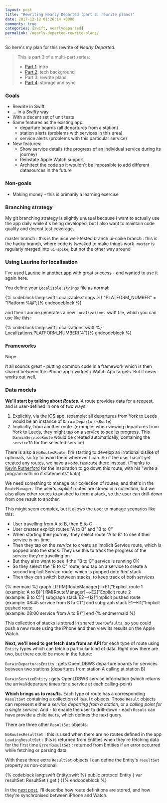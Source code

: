 ```yaml
---
layout: post
title: "Rewriting Nearly Departed (part 3: rewrite plans)"
date: 2017-12-12 01:26:14 +0000
comments: true
categories: [swift, nearlydeparted]
permalink: /nearly-departed-rewrite-plans/
---
```


So here's my plan for this rewrite of _Nearly Departed_.

<!-- more -->

> This is part 3 of a multi-part series:
>
> * [Part 1][part1]: intro
> * [Part 2][part2]: tech background
> * Part 3: rewrite plans
> * [Part 4][part4]: storage and sync

### Goals

* Rewrite in Swift
* ... in a _Swifty_ way
* With a decent set of unit tests
* Same features as the existing app:
  * departure boards (all departures from a station)
  * station alerts (problems with services in this area)
  * service alerts (problems with this particular service)
* New features:
  * Show service details (the progress of an individual service during its journey)
  * Reinstate Apple Watch support
  * Architect the code so it wouldn't be impossible to add different datasources in the future

### Non-goals

* Making money - this is primarily a learning exercise


### Branching strategy

My git branching strategy is slightly unusual because I want to actually use the app daily while it's being developed, but I also want to maintain code quality and decent test coverage.

master branch
: this is the nice well-tested branch
ui-spike branch
: this is the hacky branch, where code is tweaked to make things work. `master` is regularly merged into `ui-spike`, but not the other way around


### Using Laurine for localisation

I've used [Laurine][laurine] in [another app][tldr-pages] with great success - and wanted to use it again here.

You define your `Localizble.strings` file as normal:

{% codeblock lang:swift Localizable.strings %}
"PLATFORM_NUMBER" = "Platform %@";{% endcodeblock %}

and then Laurine generates a new `Localizations` swift file, which you can use like this:

{% codeblock lang:swift Localizations.swift %}
Localizations.PLATFORM_NUMBER("4"){% endcodeblock %}


### Frameworks

Nope.

It all sounds great - putting common code in a framework which is then shared between the iPhone app / widget / Watch App targets. But it never works out well.



### Data models

**We'll start by talking about _Routes_.** A route provides data for a request, and is user-defined in one of two ways:

1. Explicitly, via the iOS app. (example: all departures from York to Leeds would be an instance of `DarwinDeparturesRoute`)
2. Implicitly, from another route. (example: when viewing departures from York to Leeds, they might tap on a service to see its progress. This `DarwinServiceRoute` would be created automatically, containing the `serviceID` for the selected service)

There is also a `NoRoutesRoute`. I'm starting to develop an irrational dislike of optionals, so try to avoid them wherever I can. So if the user hasn't yet created any routes, we have a `NoRoutesRoute` there instead. (Thanks to [Kevin Rutherford][kevinrutherford] for the inspiration to go down this route, with his "write a program with no if statements" kata)

We need something to manage our collection of routes, and that's in the `RouteManager`. The user's _explicit_ routes are stored in a collection, but we also allow other routes to pushed to form a stack, so the user can drill-down from one result to another.

This might seem complex, but it allows the user to manage scenarios like this:

* User travelling from A to B, then B to C
* User creates explicit routes "A to B" and "B to C"
* When starting their journey, they select route "A to B" to see if their service is on-time
* Then they tap on the _service_ to create an implicit Service route, which is popped onto the stack. They use this to track the progress of the service they're travelling on
* But they also want to see if the "B to C" service is running OK
* So they select the "B to C" route, and tap on a service to create a second implicit Service route, which is popped onto _that_ stack
* Then they can switch between stacks, to keep track of both _services_

{% mermaid %}
graph LR
RM[RouteManager]-->E1["Explicit route 1<br/>(example: A to B)"]
RM[RouteManager]-->E2["Explicit route 2<br/>(example: B to C)"]
subgraph stack
E2-->I2["Implicit pushed route<br/>(example: 08:45 service from B to C)"]
end
subgraph stack
E1-->I1["Implicit pushed route<br/>(example: 08:00 service from A to B)"]
end
{% endmermaid %}

This collection of stacks is stored in shared `UserDefaults`, so you could push a new route using the iPhone and then view its results on the Apple Watch.


**Next, we'll need to get fetch data from an API** for each type of route using `Entity` types which can fetch a particular kind of data. Right now there are two, but there could be more in the future:

`DarwinDeparturesEntity`
: gets OpenLDBWS departure boards for services between two stations (departures from station A calling at station B)

`DarwinServiceEntity`
: gets OpenLDBWS service information (which returns the arrival/departure times for a service at each calling-point)

**Which brings us to _results_.** Each type of route has a corresponding `ResultSet` containing a collection of `Result` objects. Those `Result` objects can represent either a _service departing from a station_, or a _calling point for a single service_. And - to enable the user to drill-down - each `Result` can have provide a child `Route`, which defines the next query.

There are three other `ResultSet` objects:

`NoRoutesResultSet`
: this is used when there are no routes defined in the app
`LoadingResultSet`
: this is returned from Entities when they're fetching data for the first time
`ErrorResultSet`
: returned from Entities if an error occurred while fetching or parsing data

With these three extra `ResultSet` objects I can define the Entity's `resultSet` property as non-optional:

{% codeblock lang:swift Entity.swift %}
public protocol Entity {
    var resultSet: ResultSet { get }
}{% endcodeblock %}


In the [next post][part4], I'll describe how route definitions are stored, and how they're synchronised between iPhone and Watch.


[kevinrutherford]: https://twitter.com/kevinrutherford
[laurine]: https://github.com/JiriTrecak/Laurine/
[tldr-pages]: https://itunes.apple.com/us/app/tldt-pages/id1071725095?ls=1&mt=8

[part1]: /nearly-departed-rewrite-intro/
[part2]: /nearly-departed-rewrite-tech-background/
[part3]: /nearly-departed-rewrite-plans/
[part4]: /nearly-departed-rewrite-storage-and-sync/

